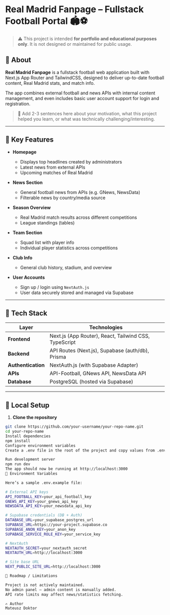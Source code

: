# Real Madrid Fanpage – Fullstack Football Portal 🏟️⚽

> ⚠️ This project is intended **for portfolio and educational purposes only**. It is not designed or maintained for public usage.

## 📌 About

**Real Madrid Fanpage** is a fullstack football web application built with Next.js App Router and TailwindCSS, designed to deliver up-to-date football content, Real Madrid stats, and match info.

The app combines external football and news APIs with internal content management, and even includes basic user account support for login and registration.

> 💬 Add 2-3 sentences here about your motivation, what this project helped you learn, or what was technically challenging/interesting.

---

## 🧠 Key Features

- **Homepage**  
  - Displays top headlines created by administrators  
  - Latest news from external APIs  
  - Upcoming matches of Real Madrid

- **News Section**  
  - General football news from APIs (e.g. GNews, NewsData)  
  - Filterable news by country/media source

- **Season Overview**  
  - Real Madrid match results across different competitions  
  - League standings (tables)

- **Team Section**  
  - Squad list with player info  
  - Individual player statistics across competitions

- **Club Info**  
  - General club history, stadium, and overview

- **User Accounts**  
  - Sign up / login using `NextAuth.js`  
  - User data securely stored and managed via Supabase

---

## 🧰 Tech Stack

| Layer | Technologies |
|-------|--------------|
| **Frontend** | Next.js (App Router), React, Tailwind CSS, TypeScript |
| **Backend** | API Routes (Next.js), Supabase (auth/db), Prisma |
| **Authentication** | NextAuth.js (with Supabase Adapter) |
| **APIs** | API-Football, GNews API, NewsData API |
| **Database** | PostgreSQL (hosted via Supabase) |

---

## 🧪 Local Setup

1. **Clone the repository**

```bash
git clone https://github.com/your-username/your-repo-name.git
cd your-repo-name
Install dependencies
npm install
Configure environment variables
Create a .env file in the root of the project and copy values from .env.example (see below).

Run development server
npm run dev
The app should now be running at http://localhost:3000
🔐 Environment Variables

Here’s a sample .env.example file:

# External API keys
API_FOOTBALL_KEY=your_api_football_key
GNEWS_API_KEY=your_gnews_api_key
NEWSDATA_API_KEY=your_newsdata_api_key

# Supabase credentials (DB + Auth)
DATABASE_URL=your_supabase_postgres_url
SUPABASE_URL=https://your-project.supabase.co
SUPABASE_ANON_KEY=your_anon_key
SUPABASE_SERVICE_ROLE_KEY=your_service_key

# NextAuth
NEXTAUTH_SECRET=your_nextauth_secret
NEXTAUTH_URL=http://localhost:3000

# Site base URL
NEXT_PUBLIC_SITE_URL=http://localhost:3000

🚧 Roadmap / Limitations

Project is not actively maintained.
No admin panel – admin content is manually added.
API rate limits may affect news/statistics fetching.

✍️ Author
Mateusz Doktor 


